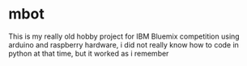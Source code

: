 # mbot
This is my really old hobby project for IBM Bluemix competition using arduino and raspberry hardware, i did not really know how to code in python at that time, but it worked as i remember
